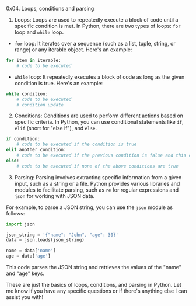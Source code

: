 0x04. Loops, conditions and parsing

1. Loops:
Loops are used to repeatedly execute a block of code until a specific condition is met. In Python, there are two types of loops: `for` loop and `while` loop.

- `for` loop: It iterates over a sequence (such as a list, tuple, string, or range) or any iterable object. Here's an example:

```python
for item in iterable:
    # code to be executed
```

- `while` loop: It repeatedly executes a block of code as long as the given condition is true. Here's an example:

```python
while condition:
    # code to be executed
    # condition update
```

2. Conditions:
Conditions are used to perform different actions based on specific criteria. In Python, you can use conditional statements like `if`, `elif` (short for "else if"), and `else`.

```python
if condition:
    # code to be executed if the condition is true
elif another_condition:
    # code to be executed if the previous condition is false and this condition is true
else:
    # code to be executed if none of the above conditions are true
```

3. Parsing:
Parsing involves extracting specific information from a given input, such as a string or a file. Python provides various libraries and modules to facilitate parsing, such as `re` for regular expressions and `json` for working with JSON data.

For example, to parse a JSON string, you can use the `json` module as follows:

```python
import json

json_string = '{"name": "John", "age": 30}'
data = json.loads(json_string)

name = data['name']
age = data['age']
```

This code parses the JSON string and retrieves the values of the "name" and "age" keys.

These are just the basics of loops, conditions, and parsing in Python. Let me know if you have any specific questions or if there's anything else I can assist you with!
